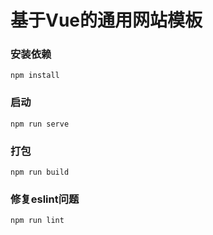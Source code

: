 # 基于Vue的通用网站模板

### 安装依赖
```
npm install
```

### 启动
```
npm run serve
```

### 打包
```
npm run build
```

### 修复eslint问题
```
npm run lint
```
